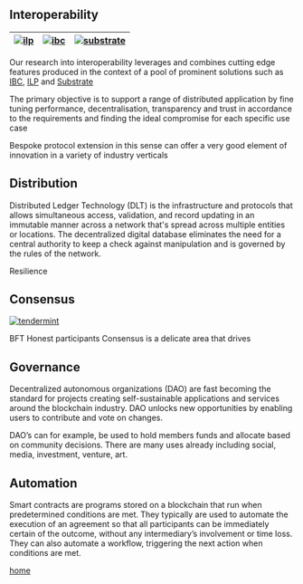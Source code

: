 
## Interoperability 

|[![ilp](img/ilp.png)](https://interledger.org)|[![ibc](img/cosmos.png)](https://cosmos.network)|[![substrate](img/substrate.png)](https://substrate.io)
| :--- | :----: | ---: |

Our research into interoperability leverages and combines cutting edge features produced in the context of a pool of prominent solutions such as [IBC](https://ibc.cosmos.network/), [ILP](https://interledger.org) and [Substrate](https://substrate.io)



The primary objective is to support a range of distributed application by fine tuning performance, decentralisation, transparency and trust in accordance to the requirements and finding the ideal compromise for each specific use case

Bespoke protocol extension in this sense can offer a very good element of innovation in a variety of industry verticals

## Distribution

Distributed Ledger Technology (DLT) is the infrastructure and protocols that allows simultaneous access, validation, and record updating in an immutable manner across a network that's spread across multiple entities or locations. The decentralized digital database eliminates the need for a central authority to keep a check against manipulation and is governed by the rules of the network. 

Resilience

## Consensus

[![tendermint](img/tendermint.png)](https://tendermint.com)

BFT
Honest participants
Consensus is a delicate area that drives 

## Governance

Decentralized autonomous organizations (DAO) are fast becoming the standard for projects creating self-sustainable applications and services around the blockchain industry. DAO unlocks new opportunities by enabling users to contribute and vote on changes.

DAO’s can for example, be used to hold members funds and allocate based on community decisions. There are many uses already including social, media, investment, venture, art.

## Automation

Smart contracts are programs stored on a blockchain that run when predetermined conditions are met. They typically are used to automate the execution of an agreement so that all participants can be immediately certain of the outcome, without any intermediary’s involvement or time loss. They can also automate a workflow, triggering the next action when conditions are met.

[home](home.md)